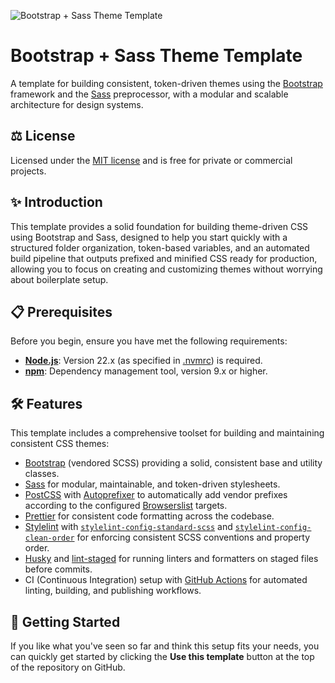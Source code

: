 ![Bootstrap + Sass Theme Template](https://public-assets.andrewdyer.rocks/images/covers/bootstrap-sass-theme-template.png)

# Bootstrap + Sass Theme Template

A template for building consistent, token-driven themes using the [Bootstrap](https://getbootstrap.com/) framework and the [Sass](https://sass-lang.com/) preprocessor, with a modular and scalable architecture for design systems.

## ⚖️ License

Licensed under the [MIT license](https://opensource.org/licenses/MIT) and is free for private or commercial projects.

## ✨ Introduction

This template provides a solid foundation for building theme-driven CSS using Bootstrap and Sass, designed to help you start quickly with a structured folder organization, token-based variables, and an automated build pipeline that outputs prefixed and minified CSS ready for production, allowing you to focus on creating and customizing themes without worrying about boilerplate setup.

## 📋 Prerequisites

Before you begin, ensure you have met the following requirements:

- **[Node.js](https://nodejs.org/)**: Version 22.x (as specified in [.nvmrc](.nvmrc)) is required.
- **[npm](https://www.npmjs.com/)**: Dependency management tool, version 9.x or higher.

## 🛠️ Features

This template includes a comprehensive toolset for building and maintaining consistent CSS themes:

- [Bootstrap](https://getbootstrap.com/) (vendored SCSS) providing a solid, consistent base and utility classes.
- [Sass](https://sass-lang.com/) for modular, maintainable, and token-driven stylesheets.
- [PostCSS](https://postcss.org/) with [Autoprefixer](https://github.com/postcss/autoprefixer) to automatically add vendor prefixes according to the configured [Browserslist](https://browsersl.ist/) targets.
- [Prettier](https://prettier.io/) for consistent code formatting across the codebase.
- [Stylelint](https://stylelint.io/) with [`stylelint-config-standard-scss`](https://github.com/stylelint-scss/stylelint-config-standard-scss) and [`stylelint-config-clean-order`](https://github.com/anton-rudeshko/stylelint-config-clean-order) for enforcing consistent SCSS conventions and property order.
- [Husky](https://typicode.github.io/husky/#/) and [lint-staged](https://github.com/okonet/lint-staged) for running linters and formatters on staged files before commits.
- CI (Continuous Integration) setup with [GitHub Actions](https://github.com/features/actions) for automated linting, building, and publishing workflows.

## 🚀 Getting Started

If you like what you've seen so far and think this setup fits your needs, you can quickly get started by clicking the **Use this template** button at the top of the repository on GitHub.
